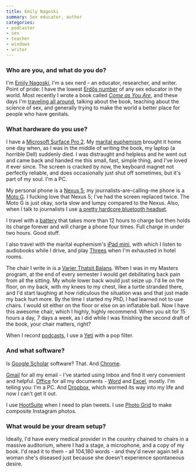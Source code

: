 ```yaml
---
title: Emily Nagoski
summary: Sex educator, author
categories:
- podcaster
- sex
- teacher
- windows
- writer
---
```


### Who are you, and what do you do?

I'm [Emily Nagoski](http://www.thedirtynormal.com/ "Emily's website."), I'm a sex nerd - an educator, researcher, and writer. Point of pride: I have the lowest [Erdős number](https://en.wikipedia.org/wiki/Erdős_number "The Wikipedia entry for Erdős_number.") of any sex educator in the world. Most recently I wrote a book called [*Come as You Are*](http://www.amazon.com/Come-You-Are-Surprising-Transform/dp/1476762090/ "Emily's book."), and these days I'm [traveling all around](https://www.google.com/maps/@38.010667,-96.1710255,5z/data=!3m1!4b1!4m2!6m1!1szJdavHi9tdX4.k00xMBAS_lVg "Emily's book tour map."), talking about the book, teaching about the science of sex, and generally trying to make the world a better place for people who have genitals.

### What hardware do you use?

I have a [Microsoft Surface Pro 2][surface-pro-2]. My [marital euphemism](https://usesthis.com/interviews/r.stevens/ "Richard's interview.") brought it home one day when, as I was in the middle of writing the book, my laptop (a horrible Dell) suddenly died. I was distraught and helpless and he went out and came back and handed me this small, fast, simple thing, and I've loved it ever since. The screen is cracked by now, the keyboard magnet not perfectly reliable, and does occasionally just shut off sometimes, but it's part of my soul. I'm a PC.

My personal phone is a [Nexus 5][nexus-5]; my journalists-are-calling-me phone is a [Moto G][moto-g]. I fucking love that Nexus 5; I've had the screen replaced twice. The Moto G is just okay, sorta slow and lumpy compared to the Nexus. Also, when I talk to journalists I use [a pretty hardcore bluetooth headset][b250-xt].

I travel with a [battery][kmax-806] that takes more than 12 hours to charge but then holds its charge forever and will charge a phone four times. Full charge in under two hours. Good stuff.

I also travel with the marital euphemism's [iPad mini][ipad-mini], with which I listen to audiobooks while I drive, and play [Threes][threes-ios] when I'm exhausted in hotel rooms.

The chair I write in is a [Varier Thatsit Balans][thatsit-balans]. When I was in my Masters program, at the end of every semester I would get debilitating back pain from all the sitting. My whole lower back would just seize up. I'd lie on the floor, on my back, with my knees to my chest, like a turtle stranded there, and I'd start laughing at how ridiculous the situation was and that just made my back hurt more. By the time I started my PhD, I had learned not to use chairs. I would sit either on the floor or else on an inflatable ball. Now I have this awesome chair, which I highly, highly recommend. When you sit for 15 hours a day, 7 days a week, as I did while I was finishing the second draft of the book, your chair matters, right?

When I record [podcasts](http://www.esn.fm/comeasyouare "Emily's podcast."), I use a [Yeti][] with a pop filter.

### And what software?

Is [Google Scholar][google-scholar] software? That. And [Chrome][].

[Gmail][] for all my email - I've started using Inbox and find it very convenient and helpful. [Office][] for all my documents - [Word][] and [Excel][], mostly. I'm telling you: I'm a PC. And [Dropbox][], which wormed its way into my life and now I can't get it out.

I use [HootSuite][] when I need to plan tweets. I use [Photo Grid][photo-grid-android] to make composite Instagram photos.

### What would be your dream setup?

Ideally, I'd have every medical provider in the country chained to chairs in a massive auditorium, where I had a stage, a microphone, and a copy of my book. I'd read it to them - all 104,180 words - and they'd never again tell a woman she's diseased just because she doesn't experience spontaneous desire.

[b250-xt]: https://www.amazon.com/gp/product/B001PBWNOY/ "A Bluetooth headset."
[ipad-mini]: https://www.apple.com/ipad-mini/ "A 7.9 inch tablet device."
[kmax-806]: https://www.amazon.com/gp/product/B00BN42G6S/ "An external battery for devices."
[moto-g]: https://www.motorola.com.au/consumers/Moto-G/moto-g-AU-EN,en_AU,pd.html "An Android-based smartphone."
[nexus-5]: http://www.google.com/nexus/5/ "An Android smartphone."
[surface-pro-2]: https://en.wikipedia.org/wiki/Surface_Pro_2 "A Windows 8 tablet."
[thatsit-balans]: https://www.varierfurniture.com/en_us/Movement-Chairs/Thatsit-balans-R/Variations-Thatsit/Thatsit_Balans_Black_FA0999-Black_lacquered_Ash "An ergonomic chair."
[yeti]: http://bluemic.com/yeti/ "A USB microphone."
[chrome]: https://www.google.com/intl/en/chrome/browser/ "A WebKit-based browser, where each tab runs in its own thread."
[dropbox]: https://www.dropbox.com/ "Online syncing and storage."
[excel]: https://products.office.com/en-us/excel "A spreadsheet application."
[gmail]: https://mail.google.com/mail/ "Web-based email."
[google-scholar]: https://scholar.google.com/ "A search engine for scholarly literature."
[hootsuite]: https://hootsuite.com/ "A social media management service."
[office]: https://products.office.com/en-us/home "An office productivity suite."
[photo-grid-android]: https://play.google.com/store/apps/details?id=com.roidapp.photogrid "A photo collage app."
[threes-ios]: https://itunes.apple.com/us/app/threes!/id779157948 "A number-matching puzzle game."
[word]: https://products.office.com/en-us/word "A document editor."
